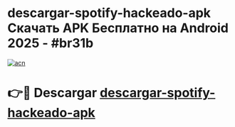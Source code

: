 # descargar-spotify-hackeado-apk Скачать APK Бесплатно на Android 2025 - #br31b

[![acn](https://github.com/user-attachments/assets/0f9c940e-d8b0-45ae-aac7-cd30a18b3e1c)](https://apps.freeplayer.one?title=descargar-spotify-hackeado-apk&ref=9RF)

# 👉🔴 Descargar [descargar-spotify-hackeado-apk](https://apps.freeplayer.one?title=descargar-spotify-hackeado-apk&ref=9RF)